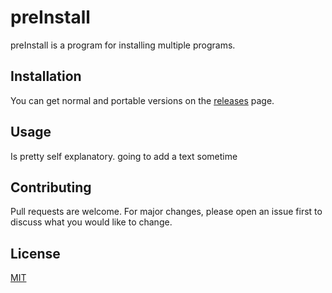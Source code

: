 # preInstall

preInstall is a program for installing multiple programs.

## Installation

You can get normal and portable versions on the [releases](https://github.com/Sprechender/preInstall/releases) page.

## Usage
Is pretty self explanatory. going to add a text sometime

## Contributing

Pull requests are welcome. For major changes, please open an issue first
to discuss what you would like to change.

## License

[MIT](https://choosealicense.com/licenses/mit/)
